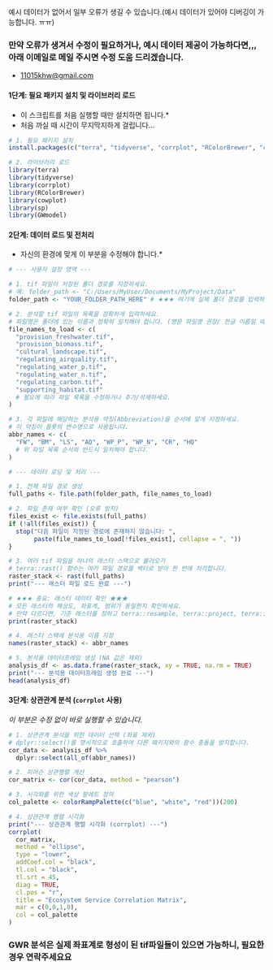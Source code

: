 예시 데이터가 없어서 일부 오류가 생길 수 있습니다.(예시 데이터가 있어야 디버깅이 가능합니다. ㅠㅠ)
### 만약 오류가 생겨서 수정이 필요하거나, 예시 데이터 제공이 가능하다면,,, 아래 이메일로 메일 주시면 수정 도움 드리겠습니다.
* 11015khw@gmail.com
    
#### 1단계: 필요 패키지 설치 및 라이브러리 로드
* 이 스크립트를 처음 실행할 때만 설치하면 됩니다.*
* 처음 까실 때 시간이 무지막지하게 걸립니다...

  
```R
# 1. 필요 패키지 설치
install.packages(c("terra", "tidyverse", "corrplot", "RColorBrewer", "cowplot", "sp", "GWmodel"))

# 2. 라이브러리 로드
library(terra)
library(tidyverse)
library(corrplot)
library(RColorBrewer)
library(cowplot)
library(sp)
library(GWmodel)
```

#### 2단계: 데이터 로드 및 전처리
* 자신의 환경에 맞게 이 부분을 수정해야 합니다.*

```R
# --- 사용자 설정 영역 ---

# 1. tif 파일이 저장된 폴더 경로를 지정하세요.
# 예: folder_path <- "C:/Users/MyUser/Documents/MyProject/Data"
folder_path <- "YOUR_FOLDER_PATH_HERE" # ★★★ 여기에 실제 폴더 경로를 입력하세요.

# 2. 분석할 tif 파일의 목록을 정확하게 입력하세요.
# 파일명은 폴더에 있는 이름과 정확히 일치해야 합니다. (영문 파일명 권장/ 한글 이름일 때, 거의 99퍼센트 확률로 오류 생성)
file_names_to_load <- c(
  "provision_freshwater.tif", 
  "provision_biomass.tif", 
  "cultural_landscape.tif",
  "regulating_airquality.tif", 
  "regulating_water_p.tif", 
  "regulating_water_n.tif",
  "regulating_carbon.tif", 
  "supporting_habitat.tif"
  # 필요에 따라 파일 목록을 수정하거나 추가/삭제하세요.
)

# 3. 각 파일에 해당하는 분석용 약칭(Abbreviation)을 순서에 맞게 지정하세요.
# 이 약칭이 플롯의 변수명으로 사용됩니다.
abbr_names <- c(
  "FW", "BM", "LS", "AQ", "WP_P", "WP_N", "CR", "HQ"
  # 위 파일 목록 순서와 반드시 일치해야 합니다.
)

# --- 데이터 로딩 및 처리 ---

# 1. 전체 파일 경로 생성
full_paths <- file.path(folder_path, file_names_to_load)

# 2. 파일 존재 여부 확인 (오류 방지)
files_exist <- file.exists(full_paths)
if (!all(files_exist)) {
  stop("다음 파일이 지정된 경로에 존재하지 않습니다: ", 
       paste(file_names_to_load[!files_exist], collapse = ", "))
}

# 3. 여러 tif 파일을 하나의 래스터 스택으로 불러오기
# terra::rast() 함수는 여러 파일 경로를 벡터로 받아 한 번에 처리합니다.
raster_stack <- rast(full_paths)
print("--- 래스터 파일 로드 완료 ---")

# ★★★ 중요: 래스터 데이터 확인 ★★★
# 모든 래스터의 해상도, 좌표계, 범위가 동일한지 확인하세요.
# 만약 다르다면, 기준 래스터를 정하고 terra::resample, terra::project, terra::crop 등의 함수로 통일시켜야 합니다.
print(raster_stack)

# 4. 래스터 스택에 분석용 이름 지정
names(raster_stack) <- abbr_names

# 5. 분석용 데이터프레임 생성 (NA 값은 제외)
analysis_df <- as.data.frame(raster_stack, xy = TRUE, na.rm = TRUE)
print("--- 분석용 데이터프레임 생성 완료 ---")
head(analysis_df)
```

#### 3단계: 상관관계 분석 (`corrplot` 사용)
*이 부분은 수정 없이 바로 실행할 수 있습니다.*

```R
# 1. 상관관계 분석을 위한 데이터 선택 (좌표 제외)
# dplyr::select()를 명시적으로 호출하여 다른 패키지와의 함수 충돌을 방지합니다.
cor_data <- analysis_df %>% 
  dplyr::select(all_of(abbr_names))

# 2. 피어슨 상관행렬 계산
cor_matrix <- cor(cor_data, method = "pearson")

# 3. 시각화를 위한 색상 팔레트 정의
col_palette <- colorRampPalette(c("blue", "white", "red"))(200)

# 4. 상관관계 행렬 시각화
print("--- 상관관계 행렬 시각화 (corrplot) ---")
corrplot(
  cor_matrix,
  method = "ellipse",
  type = "lower",
  addCoef.col = "black",
  tl.col = "black",
  tl.srt = 45,
  diag = TRUE,
  cl.pos = "r",
  title = "Ecosystem Service Correlation Matrix",
  mar = c(0,0,1,0),
  col = col_palette
)
```

### GWR 분석은 실제 좌표계로 형성이 된 tif파일들이 있으면 가능하니, 필요한경우 연락주세요요
